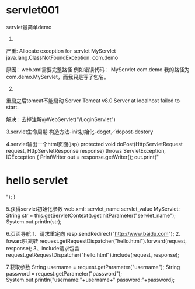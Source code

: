 # servlet001
servlet最简单demo

1.
严重: Allocate exception for servlet MyServlet
java.lang.ClassNotFoundException: com.demo

原因：web.xml需要完整路径
例如错误代码：
<servlet>
    <servlet-name>MyServlet</servlet-name>
    <servlet-class>com.demo</servlet-class>
</servlet>
我的路径为com.demo.MyServlet，而我只是写了包名。

2.
重启之后tomcat不能启动
Server Tomcat v8.0 Server at localhost failed to start.

解决：去掉注解@WebServlet("/LoginServlet")

3.servlet生命周期
构造方法-init初始化-doget／dopost-destory

4.servlet输出一个html页面(jsp)
protected void doPost(HttpServletRequest request, HttpServletResponse response) throws ServletException, IOException {
		PrintWriter out = response.getWriter();
		out.print("<h1>hello servlet</h1>");
}

5.获得servlet初始化参数
web.xml:
<context-param>
  <param-name>servlet_name</param-name>
  <param-value>servlet_value</param-value>
</context-param>
MyServlet:
String str = this.getServletContext().getInitParameter("servlet_name");
		System.out.println(str);

6.页面导航
1、请求重定向
resp.sendRedirect("http://www.baidu.com");
2、foward只跳转
request.getRequestDispatcher("hello.html").forward(request, response);
3、include请求包含
request.getRequestDispatcher("hello.html").include(request, response);		

7.获取参数
		String username = request.getParameter("username");
		String password = request.getParameter("password");
		System.out.println("username:"+username+" password:"+password);